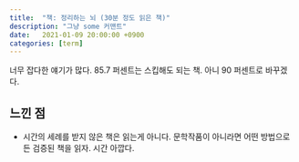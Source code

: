 ```yaml
---
title:  "책: 정리하는 뇌 (30분 정도 읽은 책)"
description: "그냥 some 커맨트"
date:   2021-01-09 20:00:00 +0900
categories: [term]
---
```



너무 잡다한 얘기가 많다. 85.7 퍼센트는 스킵해도 되는 책. 아니 90 퍼센트로 바꾸겠다.

## 느낀 점

- 시간의 세례를 받지 않은 책은 읽는게 아니다. 문학작품이 아니라면 어떤 방법으로든 검증된 책을 읽자. 시간 아깝다.
